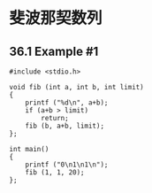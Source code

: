 #
# 斐波那契数列

## 36.1 Example #1

```
#include <stdio.h>

void fib (int a, int b, int limit)
{
	printf ("%d\n", a+b);
	if (a+b > limit)
		return;
	fib (b, a+b, limit);
};

int main()
{
	printf ("0\n1\n1\n");
	fib (1, 1, 20);
};

```
